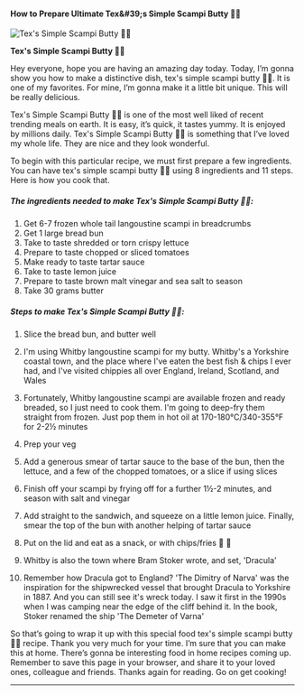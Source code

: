             

#### How to Prepare Ultimate Tex&amp;#39;s Simple Scampi Butty 🐠🍞

![Tex's Simple Scampi Butty 🐠🍞](https://img-global.cpcdn.com/recipes/bc31bb5b20855ab1/751x532cq70/texs-simple-scampi-butty-%f0%9f%90%a0%f0%9f%8d%9e-recipe-main-photo.jpg)

**Tex's Simple Scampi Butty 🐠🍞**

Hey everyone, hope you are having an amazing day today. Today, I’m gonna show you how to make a distinctive dish, tex's simple scampi butty 🐠🍞. It is one of my favorites. For mine, I’m gonna make it a little bit unique. This will be really delicious.

Tex's Simple Scampi Butty 🐠🍞 is one of the most well liked of recent trending meals on earth. It is easy, it’s quick, it tastes yummy. It is enjoyed by millions daily. Tex's Simple Scampi Butty 🐠🍞 is something that I’ve loved my whole life. They are nice and they look wonderful.

To begin with this particular recipe, we must first prepare a few ingredients. You can have tex's simple scampi butty 🐠🍞 using 8 ingredients and 11 steps. Here is how you cook that.

##### The ingredients needed to make Tex's Simple Scampi Butty 🐠🍞:

1.  Get 6-7 frozen whole tail langoustine scampi in breadcrumbs
2.  Get 1 large bread bun
3.  Take to taste shredded or torn crispy lettuce
4.  Prepare to taste chopped or sliced tomatoes
5.  Make ready to taste tartar sauce
6.  Take to taste lemon juice
7.  Prepare to taste brown malt vinegar and sea salt to season
8.  Take 30 grams butter

##### Steps to make Tex's Simple Scampi Butty 🐠🍞:

1.  Slice the bread bun, and butter well
2.  I'm using Whitby langoustine scampi for my butty. Whitby's a Yorkshire coastal town, and the place where I've eaten the best fish & chips I ever had, and I've visited chippies all over England, Ireland, Scotland, and Wales
3.  Fortunately, Whitby langoustine scampi are available frozen and ready breaded, so I just need to cook them. I'm going to deep-fry them straight from frozen. Just pop them in hot oil at 170-180°C/340-355°F for 2-2½ minutes
4.  Prep your veg
5.  Add a generous smear of tartar sauce to the base of the bun, then the lettuce, and a few of the chopped tomatoes, or a slice if using slices

7.  Finish off your scampi by frying off for a further 1½-2 minutes, and season with salt and vinegar
8.  Add straight to the sandwich, and squeeze on a little lemon juice. Finally, smear the top of the bun with another helping of tartar sauce
9.  Put on the lid and eat as a snack, or with chips/fries 🐠 🍟
10.  Whitby is also the town where Bram Stoker wrote, and set, 'Dracula'
11.  Remember how Dracula got to England? 'The Dimitry of Narva' was the inspiration for the shipwrecked vessel that brought Dracula to Yorkshire in 1887. And you can still see it's wreck today. I saw it first in the 1990s when I was camping near the edge of the cliff behind it. In the book, Stoker renamed the ship 'The Demeter of Varna'

So that’s going to wrap it up with this special food tex's simple scampi butty 🐠🍞 recipe. Thank you very much for your time. I’m sure that you can make this at home. There’s gonna be interesting food in home recipes coming up. Remember to save this page in your browser, and share it to your loved ones, colleague and friends. Thanks again for reading. Go on get cooking!

* * *